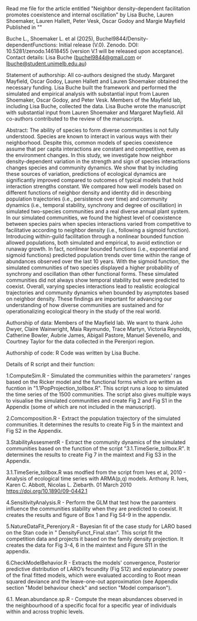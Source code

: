 Read me file for the article entitled 
"Neighbor density-dependent facilitation promotes coexistence and internal oscillation"
by
Lisa Buche, Lauren Shoemaker, Lauren Hallett, Peter Vesk, Oscar Godoy and Margie Mayfield 
Published in 
""

Buche L., Shoemaker L. et al (2025), Buchel9844/Density-dependentFunctions: Initial release (V.0). Zenodo. DOI: 10.5281/zenodo.14618455  (version V.1 will be released upon acceptance).
Contact details: Lisa Buche (buchel9844@gmail.com or lbuche@student.unimelb.edu.au)

Statement of authorship: All co-authors designed the study. Margaret Mayfield, Oscar Godoy, Lauren Hallett and Lauren Shoemaker obtained the necessary funding. Lisa Buche built the framework and performed the simulated and empirical analysis with substantial input from Lauren Shoemaker, Oscar Godoy, and Peter Vesk. Members of the Mayfield lab, including Lisa Buche, collected the data. Lisa Buche wrote the manuscript with substantial input from Lauren Shoemaker and Margaret Mayfield. All co-authors contributed to the review of the manuscripts. 

Abstract: 
The ability of species to form diverse communities is not fully understood. Species are known to interact in various ways with their neighborhood. Despite this, common models of species coexistence assume that per capita interactions are constant and competitive, even as the environment changes. In this study, we investigate how neighbor density-dependent variation in the strength and sign of species interactions changes species and community dynamics. We show that by including these sources of variation, predictions of ecological dynamics are significantly improved compared to outcomes of typical models that hold interaction strengths constant. We compared how well models based on different functions of neighbor density and identity did in describing population trajectories (i.e., persistence over time) and community dynamics (i.e., temporal stability, synchrony and degree of oscillation) in simulated two-species communities and a real diverse annual plant system. In our simulated communities, we found the highest level of coexistence between species pairs when species interactions varied from competitive to facilitative according to neighbor density (i.e., following a sigmoid function). Introducing within-guild facilitation through a nonlinear bounded function allowed populations, both simulated and empirical, to avoid extinction or runaway growth. In fact, nonlinear bounded functions (i.e., exponential and sigmoid functions) predicted population trends over time within the range of abundances observed over the last 10 years. With the sigmoid function, the simulated communities of two species displayed a higher probability of synchrony and oscillation than other functional forms. These simulated communities did not always show temporal stability but were predicted to coexist. Overall, varying species interactions lead to realistic ecological trajectories and community dynamics when bounded by asymptotes based on neighbor density. These findings are important for advancing our understanding of how diverse communities are sustained and for operationalizing ecological theory in the study of the real world.

Authorship of data: Members of the Mayfield lab. We want to thank John Dwyer, Claire Wainwright, Maia Raymundo, Trace Martyn, Victoria Reynolds, Catherine Bowler, Aubrie James, Abigail Pastore, Manuel Sevenello, and Courtney Taylor for the data collected in the Perenjori region. 

Authorship of code: R Code was written by Lisa Buche.


Details of R script and their function:

1.ComputeSim.R - Simulated the communities within the parameters' ranges based on the Ricker model and the functional forms which are written as fucntion in  "1.1PopProjection_tollbox.R". This script runs a loop to simulated the time series of the 1500 communities. The script also gives multiple ways to visualise the simulated communities and create Fig 2 and Fig S1 in the Appendix (some of which are not included in the manuscript).  


2.Comcomposition.R - Extract the population trajectory of the simulated communities. It determines the results to create Fig 5 in the maintext and Fig S2 in the Appendix. 

3.StabilityAssesmentR - Extract the community dynamics of the simulated communities based on the function of the script "3.1.TimeSerie_tollbox.R". It determines the results to create Fig 7 in the maintext and Fig S3 in the Appendix. 

3.1.TimeSerie_tollbox.R was modfied from the script from Ives et al, 2010 - Analysis of ecological time series with ARMA(p,q) models. Anthony R. Ives, Karen C. Abbott, Nicolas L. Ziebarth. 01 March 2010 https://doi.org/10.1890/09-0442.1


4.SensitivityAnalysis.R - Perform the GLM that test how the paramters influence the communities stability when they are predicted to coexist. It creates the results and figure of Box 1 and Fig S4-9 in the appendix.

5.NatureDataFit_Perenjory.R - Bayesian fit of the case study for LARO based on the Stan code in " DensityFunct_Final.stan". This script fit the competition data and projects it based on the family density projection. It creates the data for Fig 3-4, 6 in the maintext and Figure S11 in the appendix.

6.CheckModelBehavior.R - Extracts the models' convergence, Posterior predictive distribution of LARO’s fecundity (Fig S12) and explanatory power of the final fitted models, which were evaluated according to Root mean squared deviance and the leave-one-out approximation (see Appendix section "Model behaviour check" and section "Model comparison"). 

6.1. Mean.abundance.sp.R - Compute the mean abundances observed in the neighbourhood of a specific focal for a specific year of individuals within and across trophic levels. 

